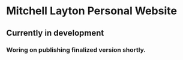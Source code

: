 # Mitchell Layton Personal Website

## Currently in development

### Woring on publishing finalized version shortly.
